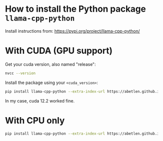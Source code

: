 # How to install the Python package `llama-cpp-python`

Install instructions from: https://pypi.org/project/llama-cpp-python/

# With CUDA (GPU support)

Get your cuda version, also named "release":
```bash
nvcc --version
```

Install the package using your `<cuda_version>`:
```bash
pip install llama-cpp-python --extra-index-url https://abetlen.github.io/llama-cpp-python/whl/<cuda_version>
```

In my case, cuda 12.2 worked fine.

# With CPU only

```bash
pip install llama-cpp-python --extra-index-url https://abetlen.github.io/llama-cpp-python/whl/cpu
```